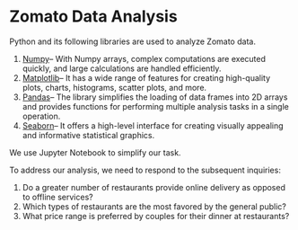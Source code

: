 # Zomato Data Analysis
Python and its following libraries are used to analyze Zomato data.
<ol>
    <li> <ins>Numpy</ins>– With Numpy arrays, complex computations are executed quickly, and large calculations are handled efficiently. </li>
    <li> <ins>Matplotlib</ins>– It has a wide range of features for creating high-quality plots, charts, histograms, scatter plots, and more. </li>
    <li> <ins>Pandas</ins>– The library simplifies the loading of data frames into 2D arrays and provides functions for performing multiple analysis tasks in a single operation. </li>
    <li> <ins>Seaborn</ins>– It offers a high-level interface for creating visually appealing and informative statistical graphics. </li>
</ol>
We use Jupyter Notebook to simplify our task.

To address our analysis, we need to respond to the subsequent inquiries:
<ol>
    <li> Do a greater number of restaurants provide online delivery as opposed to offline services? </li>
    <li> Which types of restaurants are the most favored by the general public? </li>
    <li> What price range is preferred by couples for their dinner at restaurants? </li>
</ol>
